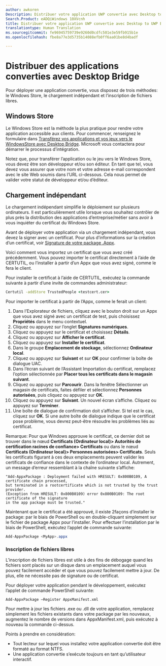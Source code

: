 ```yaml
---
author: awkoren
Description: Distribuer votre application UWP convertie avec Desktop to UWP Bridge
Search.Product: eADQiWindows 10XVcnh
title: Distribuer votre application UWP convertie avec Desktop to UWP Bridge
translationtype: Human Translation
ms.sourcegitcommit: fe96945759739e9260d0cdfc501e3e59fb915b1e
ms.openlocfilehash: fbe8a77e3d5735b14088efb0ff6aa01be8d4badf

---
```


# Distribuer des applications converties avec Desktop Bridge

Pour déployer une application convertie, vous disposez de trois méthodes: le Windows Store, le chargement indépendant et l’inscription de fichiers libres.  

## Windows Store

Le Windows Store est la méthode la plus pratique pour rendre votre application accessible aux clients. Pour commencer, renseignez le formulaire dans [Transférez vos applications et vos jeux vers le WindowsStore avec Desktop Bridge](https://developer.microsoft.com/windows/projects/campaigns/desktop-bridge). Microsoft vous contactera pour démarrer le processus d’intégration. 

Notez que, pour transférer l’application ou le jeu vers le Windows Store, vous devez être son développeur et/ou son éditeur. En tant que tel, vous devez vous assurer que votre nom et votre adresse e-mail correspondent avec le site Web soumis dans l’URL ci-dessous. Cela nous permet de valider votre statut de développeur et/ou d’éditeur.

## Chargement indépendant

Le chargement indépendant simplifie le déploiement sur plusieurs ordinateurs. Il est particulièrement utile lorsque vous souhaitez contrôler de plus près la distribution des applications d’entreprise/métier sans avoir à vous inquiéter du certificat du Windows Store.

Avant de déployer votre application via un chargement indépendant, vous devez la signer avec un certificat. Pour plus d’informations sur la création d’un certificat, voir [Signature de votre package .Appx](https://msdn.microsoft.com/windows/uwp/porting/desktop-to-uwp-run-desktop-app-converter#deploy-your-converted-appx). 

Voici comment vous importez un certificat que vous avez créé précédemment. Vous pouvez importer le certificat directement à l’aide de CERTUTIL, ou l’installer à partir d’un Appx que vous avez signé, comme le fera le client. 

Pour installer le certificat à l’aide de CERTUTIL, exécutez la commande suivante à partir d’une invite de commandes administrateur:

```cmd
Certutil -addStore TrustedPeople <testcert.cer>
```

Pour importer le certificat à partir de l’Appx, comme le ferait un client:

1.  Dans l’Explorateur de fichiers, cliquez avec le bouton droit sur un Appx que vous avez signé avec un certificat de test, puis choisissez **Propriétés** dans le menu contextuel.
2.  Cliquez ou appuyez sur l’onglet **Signatures numériques**.
3.  Cliquez ou appuyez sur le certificat et choisissez **Détails**.
4.  Cliquez ou appuyez sur **Afficher le certificat**.
5.  Cliquez ou appuyez sur **Installer le certificat**.
6.  Dans le groupe **Emplacement de stockage**, sélectionnez **Ordinateur local**.
7.  Cliquez ou appuyez sur **Suivant** et sur **OK** pour confirmer la boîte de dialogue UAC.
8.  Dans l’écran suivant de l’Assistant Importation du certificat, remplacez l’option sélectionnée par **Placer tous les certificats dans le magasin suivant**.
9.  Cliquez ou appuyez sur **Parcourir**. Dans la fenêtre Sélectionner un magasin de certificats, faites défiler et sélectionnez **Personnes autorisées**, puis cliquez ou appuyez sur **OK**.
10. Cliquez ou appuyez sur **Suivant**. Un nouvel écran s’affiche. Cliquez ou appuyez sur **Terminer**.
11. Une boîte de dialogue de confirmation doit s’afficher. Si tel est le cas, cliquez sur **OK**. Si une autre boîte de dialogue indique que le certificat pose problème, vous devrez peut-être résoudre les problèmes liés au certificat.

Remarque: Pour que Windows approuve le certificat, ce dernier doit se trouver dans le nœud **Certificats (Ordinateur local)&gt; Autorités de certification racines de confiance&gt; Certificats** ou dans le nœud **Certificats (Ordinateur local)&gt; Personnes autorisées&gt; Certificats**. Seuls les certificats figurant à ces deux emplacements peuvent valider les certificats de confiance dans le contexte de l’ordinateur local. Autrement, un message d’erreur ressemblant à la chaîne suivante s’affiche:

```CMD
"Add-AppxPackage : Deployment failed with HRESULT: 0x800B0109, A certificate chain processed,
but terminated in a rootcertificate which is not trusted by the trust provider.
(Exception from HRESULT: 0x800B0109) error 0x800B0109: The root certificate of the signature
in the app package must be trusted."
```

Maintenant que le certificat a été approuvé, il existe 2façons d’installer le package: par le biais de PowerShell ou en double-cliquant simplement sur le fichier de package Appx pour l’installer.  Pour effectuer l’installation par le biais de PowerShell, exécutez l’applet de commande suivante:

```powershell
Add-AppxPackage <MyApp>.appx
```

### Inscription de fichiers libres

L’inscription de fichiers libres est utile à des fins de débogage quand les fichiers sont placés sur un disque dans un emplacement auquel vous pouvez facilement accéder et que vous pouvez facilement mettre à jour. De plus, elle ne nécessite pas de signature ou de certificat.  

Pour déployer votre application pendant le développement, exécutez l’applet de commande PowerShell suivante: 

```Add-AppxPackage –Register AppxManifest.xml```

Pour mettre à jour les fichiers .exe ou .dll de votre application, remplacez simplement les fichiers existants dans votre package par les nouveaux, augmentez le nombre de versions dans AppxManifest.xml, puis exécutez à nouveau la commande ci-dessus.

Points à prendre en considération: 

* Tout lecteur sur lequel vous installez votre application convertie doit être formaté au format NTFS.
* Une application convertie s’exécute toujours en tant qu’utilisateur interactif.


<!--HONumber=Nov16_HO1-->


